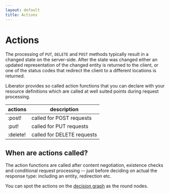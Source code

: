 ```yaml
---
layout: default
title: Actions
---
```


# Actions

The processing of ````PUT````, ````DELETE```` and
````POST```` methods typically result in a changed state on the server-side. After the state was changed either an updated
representation of the changed entity is returned to the client, or one
of the status codes that redirect the client to a different locations
is returned.

Liberator provides so called action functions that you can declare
with your resource definitions which are called at well suited points
during request processing.

actions  | description
---------|-----------------------------
:post!   | called for POST requests
:put!    | called for PUT requests
:delete! | called for DELETE requests

## When are actions called?

The action functions are called after content negotiation, existence
checks and conditional request processing -- just before deciding on
actual the response type: including an entity, redirection etc.

You can spot the actions on the [decision graph](decisions.html) as the
round nodes.
